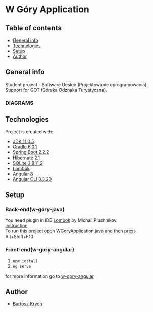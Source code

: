 # W Góry Application



## Table of contents
* [General info](#general-info)
* [Technologies](#technologies)
* [Setup](#setup)
* [Author](#author)

## General info
Student project - Software Design (Projektowanie oprogramowania).<br/>
Support for GOT (Górska Odznaka Turystyczna).

### DIAGRAMS

<!-- ![ERD](https://user-images.githubusercontent.com/26009817/65752723-a7599080-e10d-11e9-9503-44228043d12b.jpg) -->
	
## Technologies
Project is created with:
* [JDK 11.0.5](https://www.oracle.com/technetwork/java/javase/downloads/jdk11-downloads-5066655.html)
* [Gradle 6.0.1](https://gradle.org/releases/)
* [Spring Boot 2.2.2](https://spring.io/projects/spring-boot)
* [Hibernate 2.1](http://hibernate.org/)
* [SQLite 3.8.11.2](https://www.sqlite.org/index.html)
* [Lombok](https://projectlombok.org/)
* [Angular 8](https://angular.io/docs/)
* [Angular CLI 8.3.20](https://www.npmjs.com/package/@angular/cli/v/8.3.20)

## Setup

### Back-end(w-gory-java)

You need plugin in IDE [Lombok](https://plugins.jetbrains.com/plugin/6317-lombok/) by Michail Plushnikov.<br/>
[Instruction](https://github.com/mplushnikov/lombok-intellij-plugin#installation).<br/>
To run this project open WGoryApplication.java and then press Alt+Shift+F10

### Front-end(w-gory-angular)

1. `npm install`
2. `ng serve`

for more information go to [w-gory-angular](https://github.com/bartoszkrych/PO/tree/master/w-gory-angular)

## Author

* [Bartosz Krych](https://github.com/bartoszkrych) 
